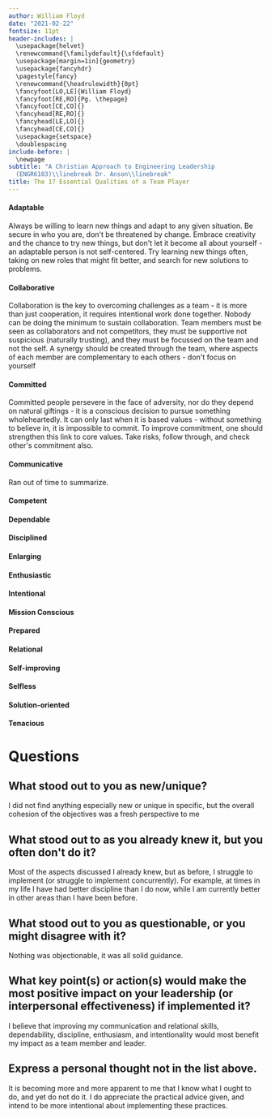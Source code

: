 ```yaml
---
author: William Floyd
date: "2021-02-22"
fontsize: 11pt
header-includes: |
  \usepackage{helvet}
  \renewcommand{\familydefault}{\sfdefault}
  \usepackage[margin=1in]{geometry}
  \usepackage{fancyhdr}
  \pagestyle{fancy}
  \renewcommand{\headrulewidth}{0pt}
  \fancyfoot[LO,LE]{William Floyd}
  \fancyfoot[RE,RO]{Pg. \thepage}
  \fancyfoot[CE,CO]{}
  \fancyhead[RE,RO]{}
  \fancyhead[LE,LO]{}
  \fancyhead[CE,CO]{}
  \usepackage{setspace}
  \doublespacing
include-before: |
  \newpage
subtitle: "A Christian Approach to Engineering Leadership
  (ENGR6103)\\linebreak Dr. Anson\\linebreak"
title: The 17 Essential Qualities of a Team Player
---
```


#### Adaptable

Always be willing to learn new things and adapt to any given situation.
Be secure in who you are, don't be threatened by change. Embrace
creativity and the chance to try new things, but don't let it become all
about yourself - an adaptable person is not self-centered. Try learning
new things often, taking on new roles that might fit better, and search
for new solutions to problems.

#### Collaborative

Collaboration is the key to overcoming challenges as a team - it is more
than just cooperation, it requires intentional work done together.
Nobody can be doing the minimum to sustain collaboration. Team members
must be seen as collaborators and not competitors, they must be
supportive not suspicious (naturally trusting), and they must be
focussed on the team and not the self. A synergy should be created
through the team, where aspects of each member are complementary to each
others - don't focus on yourself

#### Committed

Committed people persevere in the face of adversity, nor do they depend
on natural giftings - it is a conscious decision to pursue something
wholeheartedly. It can only last when it is based values - without
something to believe in, it is impossible to commit. To improve
commitment, one should strengthen this link to core values. Take risks,
follow through, and check other's commitment also.

#### Communicative

Ran out of time to summarize.

#### Competent

#### Dependable

#### Disciplined

#### Enlarging

#### Enthusiastic

#### Intentional

#### Mission Conscious

#### Prepared

#### Relational

#### Self-improving

#### Selfless

#### Solution-oriented

#### Tenacious

# Questions

## What stood out to you as new/unique?

I did not find anything especially new or unique in specific, but the
overall cohesion of the objectives was a fresh perspective to me

## What stood out to as you already knew it, but you often don't do it?

Most of the aspects discussed I already knew, but as before, I struggle
to implement (or struggle to implement concurrently). For example, at
times in my life I have had better discipline than I do now, while I am
currently better in other areas than I have been before.

## What stood out to you as questionable, or you might disagree with it?

Nothing was objectionable, it was all solid guidance.

## What key point(s) or action(s) would make the most positive impact on your leadership (or interpersonal effectiveness) if implemented it?

I believe that improving my communication and relational skills,
dependability, discipline, enthusiasm, and intentionality would most
benefit my impact as a team member and leader.

## Express a personal thought not in the list above.

It is becoming more and more apparent to me that I know what I ought to
do, and yet do not do it. I do appreciate the practical advice given,
and intend to be more intentional about implementing these practices.
